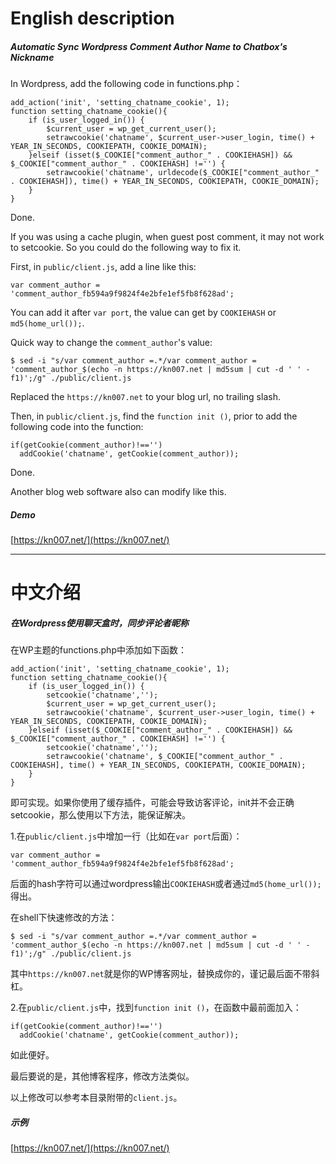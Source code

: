 # English description



##### Automatic Sync Wordpress Comment Author Name to Chatbox's Nickname

In Wordpress, add the following code in functions.php：
```
add_action('init', 'setting_chatname_cookie', 1);
function setting_chatname_cookie(){
	if (is_user_logged_in()) {
		$current_user = wp_get_current_user();
		setrawcookie('chatname', $current_user->user_login, time() + YEAR_IN_SECONDS, COOKIEPATH, COOKIE_DOMAIN);
	}elseif (isset($_COOKIE["comment_author_" . COOKIEHASH]) && $_COOKIE["comment_author_" . COOKIEHASH] !='') {
		setrawcookie('chatname', urldecode($_COOKIE["comment_author_" . COOKIEHASH]), time() + YEAR_IN_SECONDS, COOKIEPATH, COOKIE_DOMAIN);
	}
}
```
Done. 

If you was using a cache plugin, when guest post comment, it may not work to setcookie. So you could do the following way to fix it.

First, in `public/client.js`, add a line like this:
```
var comment_author = 'comment_author_fb594a9f9824f4e2bfe1ef5fb8f628ad';
```
You can add it after `var port`, the value can get by `COOKIEHASH` or `md5(home_url());`.

Quick way to change the `comment_author`'s value:
```
$ sed -i "s/var comment_author =.*/var comment_author = 'comment_author_$(echo -n https://kn007.net | md5sum | cut -d ' ' -f1)';/g" ./public/client.js
```
Replaced the `https://kn007.net` to your blog url, no trailing slash.

Then, in `public/client.js`, find the `function init ()`, prior to add the following code into the function:
```
if(getCookie(comment_author)!=='')
  addCookie('chatname', getCookie(comment_author));
```
Done.

Another blog web software also can modify like this.


##### Demo

[https://kn007.net/](https://kn007.net/)




-----------------------------------------------------------
# 中文介绍



##### 在Wordpress使用聊天盒时，同步评论者昵称

在WP主题的functions.php中添加如下函数：
```
add_action('init', 'setting_chatname_cookie', 1);
function setting_chatname_cookie(){
	if (is_user_logged_in()) {
		setcookie('chatname','');
		$current_user = wp_get_current_user();
		setrawcookie('chatname', $current_user->user_login, time() + YEAR_IN_SECONDS, COOKIEPATH, COOKIE_DOMAIN);
	}elseif (isset($_COOKIE["comment_author_" . COOKIEHASH]) && $_COOKIE["comment_author_" . COOKIEHASH] !='') {
		setcookie('chatname','');
		setrawcookie('chatname', $_COOKIE["comment_author_" . COOKIEHASH], time() + YEAR_IN_SECONDS, COOKIEPATH, COOKIE_DOMAIN);
	}
}
```
即可实现。如果你使用了缓存插件，可能会导致访客评论，init并不会正确setcookie，那么使用以下方法，能保证解决。

1.在`public/client.js`中增加一行（比如在`var port`后面）：
```
var comment_author = 'comment_author_fb594a9f9824f4e2bfe1ef5fb8f628ad';
```
后面的hash字符可以通过wordpress输出`COOKIEHASH`或者通过`md5(home_url());`得出。

在shell下快速修改的方法：
```
$ sed -i "s/var comment_author =.*/var comment_author = 'comment_author_$(echo -n https://kn007.net | md5sum | cut -d ' ' -f1)';/g" ./public/client.js
```
其中`https://kn007.net`就是你的WP博客网址，替换成你的，谨记最后面不带斜杠。

2.在`public/client.js`中，找到`function init ()`，在函数中最前面加入：
```
if(getCookie(comment_author)!=='')
  addCookie('chatname', getCookie(comment_author));
```
如此便好。

最后要说的是，其他博客程序，修改方法类似。

以上修改可以参考本目录附带的`client.js`。


##### 示例

[https://kn007.net/](https://kn007.net/) 

